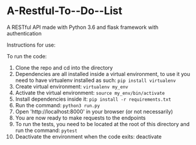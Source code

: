 # A-Restful-To--Do--List

A RESTful API made with Python 3.6 and flask framework with authentication

Instructions for use:

To run the code:

1. Clone the repo and cd into the directory
2. Dependencies are all installed inside a virtual environment, to use it you
   need to have virtualenv installed as such: `pip install virtualenv`
3. Create virtual environment: `virtualenv my_env`
4. Activate the virtual environment: `source my_env/bin/activate`
5. Install dependencies inside it: `pip install -r requirements.txt`
6. Run the command: `python3 run.py`
7. Open 'http://localhost:8000' in your browser (or not necessarily)
8. You are now ready to make requests to the endpoints
9. To run the tests, you need to be located at the root of this directory and
   run the command: `pytest`
10. Deactivate the environment when the code exits: deactivate

